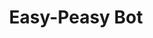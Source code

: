 ---
title: Easy-Peasy Bot
company: Slack
link: https://github.com/slackapi/easy-peasy-bot
order: 1
---